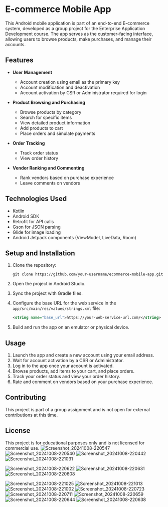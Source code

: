 
# E-commerce Mobile App

This Android mobile application is part of an end-to-end E-commerce system, developed as a group project for the Enterprise Application Development course. The app serves as the customer-facing interface, allowing users to browse products, make purchases, and manage their accounts.

## Features

- **User Management**
  - Account creation using email as the primary key
  - Account modification and deactivation
  - Account activation by CSR or Administrator required for login

- **Product Browsing and Purchasing**
  - Browse products by category
  - Search for specific items
  - View detailed product information
  - Add products to cart
  - Place orders and simulate payments

- **Order Tracking**
  - Track order status
  - View order history

- **Vendor Ranking and Commenting**
  - Rank vendors based on purchase experience
  - Leave comments on vendors

## Technologies Used

- Kotlin
- Android SDK
- Retrofit for API calls
- Gson for JSON parsing
- Glide for image loading
- Android Jetpack components (ViewModel, LiveData, Room)

## Setup and Installation

1. Clone the repository:
   ```
   git clone https://github.com/your-username/ecommerce-mobile-app.git
   ```

2. Open the project in Android Studio.

3. Sync the project with Gradle files.

4. Configure the base URL for the web service in the `app/src/main/res/values/strings.xml` file:
   ```xml
   <string name="base_url">https://your-web-service-url.com/</string>
   ```

5. Build and run the app on an emulator or physical device.

## Usage

1. Launch the app and create a new account using your email address.
2. Wait for account activation by a CSR or Administrator.
3. Log in to the app once your account is activated.
4. Browse products, add items to your cart, and place orders.
5. Track your order status and view your order history.
6. Rate and comment on vendors based on your purchase experience.

## Contributing

This project is part of a group assignment and is not open for external contributions at this time.

## License

This project is for educational purposes only and is not licensed for commercial use.
![Screenshot_20241008-220547](https://github.com/user-attachments/assets/5284ddcb-20db-4c8d-8942-3da95ca9bd79)
![Screenshot_20241008-220540](https://github.com/user-attachments/assets/434fac11-c0ce-4cf1-a387-1a61dd879ec6)
![Screenshot_20241008-220442](https://github.com/user-attachments/assets/b94e463b-5cce-4203-a072-bf092b75ad89)
![Screenshot_20241008-221031](https://github.com/user-attachments/assets/a2fe8c46-e4b4-4cbf-b98b-0579a9015810)

![Screenshot_20241008-220622](https://github.com/user-attachments/assets/9f0cea17-50ab-4fdc-ab9e-3dab51207cf6)
![Screenshot_20241008-220631](https://github.com/user-attachments/assets/db07ebe6-0fad-462c-a59b-83b7f710f8a1)
![Screenshot_20241008-220608](https://github.com/user-attachments/assets/a47009c6-7799-44c1-a85b-c0f1ee6d3081)

![Screenshot_20241008-221025](https://github.com/user-attachments/assets/139c77d8-4040-403a-9fe2-f62ad67750de)
![Screenshot_20241008-221013](https://github.com/user-attachments/assets/d42e5083-331e-463a-8d2c-1abbc895a6a7)
![Screenshot_20241008-221002](https://github.com/user-attachments/assets/3954d02a-bc04-4212-b251-5d54ac995c57)
![Screenshot_20241008-220723](https://github.com/user-attachments/assets/0c0e82ce-fbf3-4dd4-a3c9-5f6f7ba574d2)
![Screenshot_20241008-220711](https://github.com/user-attachments/assets/7a268bce-ff34-447b-b6f7-d01a701fb17a)
![Screenshot_20241008-220659](https://github.com/user-attachments/assets/5195d420-987a-4004-8353-a7073138c520)
![Screenshot_20241008-220644](https://github.com/user-attachments/assets/e70a3d33-10ac-4718-8662-20e2c2de538b)
![Screenshot_20241008-220638](https://github.com/user-attachments/assets/b7d60edc-ece0-4408-ab54-8f6fd9a2e949)








